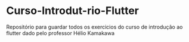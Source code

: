 # Curso-Introdut-rio-Flutter
Repositório para guardar todos os exercicios do curso de introdução ao flutter dado pelo professor  Hélio Kamakawa
